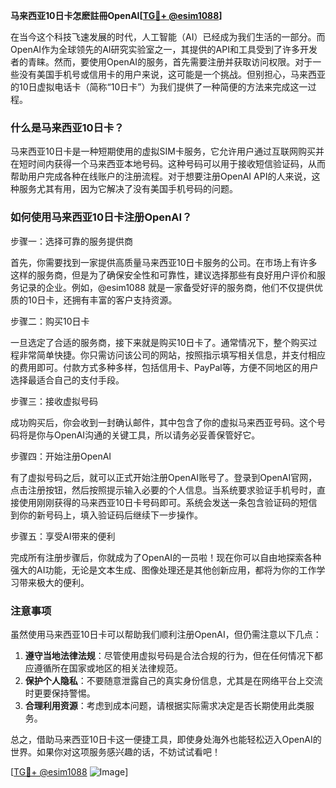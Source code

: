 **马来西亚10日卡怎麽註冊OpenAI[[TG💪+ @esim1088](https://t.me/s/esim1088)]**

在当今这个科技飞速发展的时代，人工智能（AI）已经成为我们生活的一部分。而OpenAI作为全球领先的AI研究实验室之一，其提供的API和工具受到了许多开发者的青睐。然而，要使用OpenAI的服务，首先需要注册并获取访问权限。对于一些没有美国手机号或信用卡的用户来说，这可能是一个挑战。但别担心，马来西亚的10日虚拟电话卡（简称“10日卡”）为我们提供了一种简便的方法来完成这一过程。

### 什么是马来西亚10日卡？

马来西亚10日卡是一种短期使用的虚拟SIM卡服务，它允许用户通过互联网购买并在短时间内获得一个马来西亚本地号码。这种号码可以用于接收短信验证码，从而帮助用户完成各种在线账户的注册流程。对于想要注册OpenAI API的人来说，这种服务尤其有用，因为它解决了没有美国手机号码的问题。

### 如何使用马来西亚10日卡注册OpenAI？

步骤一：选择可靠的服务提供商

首先，你需要找到一家提供高质量马来西亚10日卡服务的公司。在市场上有许多这样的服务商，但是为了确保安全性和可靠性，建议选择那些有良好用户评价和服务记录的企业。例如，@esim1088 就是一家备受好评的服务商，他们不仅提供优质的10日卡，还拥有丰富的客户支持资源。

步骤二：购买10日卡

一旦选定了合适的服务商，接下来就是购买10日卡了。通常情况下，整个购买过程非常简单快捷。你只需访问该公司的网站，按照指示填写相关信息，并支付相应的费用即可。付款方式多种多样，包括信用卡、PayPal等，方便不同地区的用户选择最适合自己的支付手段。

步骤三：接收虚拟号码

成功购买后，你会收到一封确认邮件，其中包含了你的虚拟马来西亚号码。这个号码将是你与OpenAI沟通的关键工具，所以请务必妥善保管好它。

步骤四：开始注册OpenAI

有了虚拟号码之后，就可以正式开始注册OpenAI账号了。登录到OpenAI官网，点击注册按钮，然后按照提示输入必要的个人信息。当系统要求验证手机号时，直接使用刚刚获得的马来西亚10日卡号码即可。系统会发送一条包含验证码的短信到你的新号码上，填入验证码后继续下一步操作。

步骤五：享受AI带来的便利

完成所有注册步骤后，你就成为了OpenAI的一员啦！现在你可以自由地探索各种强大的AI功能，无论是文本生成、图像处理还是其他创新应用，都将为你的工作学习带来极大的便利。

### 注意事项

虽然使用马来西亚10日卡可以帮助我们顺利注册OpenAI，但仍需注意以下几点：

1. **遵守当地法律法规**：尽管使用虚拟号码是合法合规的行为，但在任何情况下都应遵循所在国家或地区的相关法律规范。
2. **保护个人隐私**：不要随意泄露自己的真实身份信息，尤其是在网络平台上交流时更要保持警惕。
3. **合理利用资源**：考虑到成本问题，请根据实际需求决定是否长期使用此类服务。

总之，借助马来西亚10日卡这一便捷工具，即使身处海外也能轻松迈入OpenAI的世界。如果你对这项服务感兴趣的话，不妨试试看吧！

[[TG💪+ @esim1088](https://t.me/s/esim1088) ![Image](https://i.postimg.cc/4NQfJmqS/Snipaste-2025-05-13-00-14-12.png)]